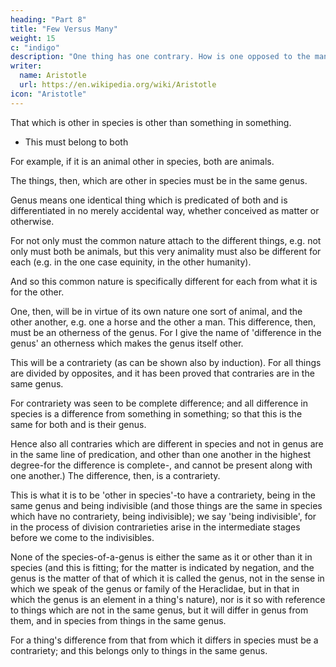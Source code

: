 ```yaml
---
heading: "Part 8"
title: "Few Versus Many"
weight: 15
c: "indigo"
description: "One thing has one contrary. How is one opposed to the many? How is equal opposed to the big and the small?"
writer:
  name: Aristotle 
  url: https://en.wikipedia.org/wiki/Aristotle
icon: "Aristotle"
---
```



That which is other in species is other than something in something.
- This must belong to both

For example, if it is an animal other in species, both are animals. 

The things, then, which are other in species must be in the same genus. 

Genus means one identical thing which is predicated of both and is differentiated in no merely accidental way, whether conceived as matter or otherwise. 

For not only must the common nature attach to the different things, e.g. not only must both be animals, but this very animality must also be different for each (e.g. in the one case equinity, in the other humanity).


And so this common nature is specifically different for each from what it is for the other. 

One, then, will be in virtue of its own nature one sort of animal, and the other another, e.g. one a horse and the other a man. This difference, then, must be an otherness of the genus. For I give the name of 'difference in the genus' an otherness which makes the genus itself other.

This will be a contrariety (as can be shown also by induction). For all things are divided by opposites, and it has been proved that contraries are in the same genus. 

For contrariety was seen to be complete difference; and all difference in species is a difference from something in something; so that this is the same for both and is their genus. 

Hence also all contraries which are different in species and not in genus are in the same line of predication, and other than one another in the highest degree-for the difference is complete-, and cannot be present along with one another.) The difference, then, is a contrariety.

This is what it is to be 'other in species'-to have a contrariety, being in the same genus and being indivisible (and those things are the same in species which have no contrariety, being indivisible); we say 'being indivisible', for in the process of division contrarieties arise in the intermediate stages before we come to the indivisibles. 

None of the species-of-a-genus is either the same as it or other than it in species (and this is fitting; for the matter is indicated by negation, and the genus is the matter of that of which it is called the genus, not in the sense in which we speak of the genus or family of the Heraclidae, but in that in which the genus is an element in a thing's nature), nor is it so with reference to things which are not in the same genus, but it will differ in genus from them, and in species from things in the same genus. 

For a thing's difference from that from which it differs in species must be a contrariety; and this belongs only to things in the same genus.
